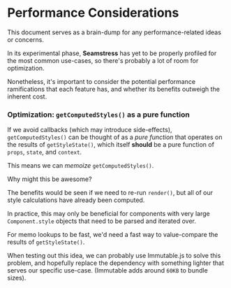 # Performance Considerations

This document serves as a brain-dump for any performance-related ideas or concerns.

In its experimental phase, **Seamstress** has yet to be properly profiled for
the most common use-cases, so there's probably a lot of room for optimization.

Nonetheless, it's important to consider the potential performance ramifications
that each feature has, and whether its benefits outweigh the inherent cost.

### Optimization: `getComputedStyles()` as a pure function

If we avoid callbacks (which may introduce side-effects), `getComputedStyles()` can be thought
of as a *pure function* that operates on the results of `getStyleState()`, which itself **should**
be a pure function of `props`, `state`, and `context`.

This means we can *memoize* `getComputedStyles()`.

Why might this be awesome?

The benefits would be seen if we need to re-run `render()`, but all of our style
calculations have already been computed.

In practice, this may only be beneficial for components with very large `Component.style`
objects that need to be parsed and iterated over.

For memo lookups to be fast, we'd need a fast way to value-compare the results of `getStyleState()`.

When testing out this idea, we can probably use Immutable.js to solve this problem,
and hopefully replace the dependency with something lighter that serves our specific
use-case. (Immutable adds around `60KB` to bundle sizes).